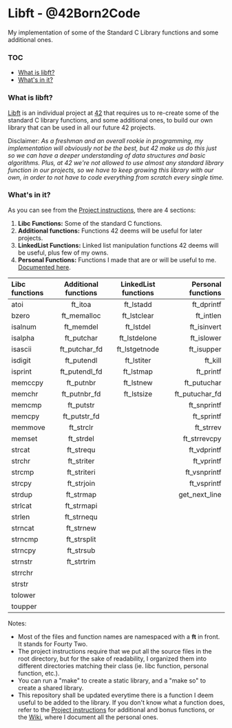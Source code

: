 # Libft - @42Born2Code
My implementation of some of the Standard C Library functions and some additional ones.

### TOC
* [What is libft?](#what-is-libft)
* [What's in it?](#whats-in-it)

### What is libft?
[Libft][1] is an individual project at [42][2] that requires us to re-create some of the standard C library functions, and some additional ones, to build our own library that can be used in all our future 42 projects.

Disclaimer: *As a freshman and an overall rookie in programming, my implementation will obviously not be the best, but 42 make us do this just so we can have a deeper understanding of data structures and basic algorithms. Plus, at 42 we're not allowed to use almost any standard library function in our projects, so we have to keep growing this library with our own, in order to not have to code everything from scratch every single time.*

### What's in it?

As you can see from the [Project instructions][1], there are 4 sections:

1.  **Libc Functions:** Some of the standard C functions.
2.  **Additional functions:** Functions 42 deems will be useful for later projects.
3.  **LinkedList Functions:** Linked list manipulation functions 42 deems will be useful, plus few of my owns.
4.  **Personal Functions:** Functions I made that are or will be useful to me. [Documented here][3].

Libc functions | Additional functions | LinkedList functions | Personal functions
:----------- | :-----------: | :-----------: | -----------:
atoi		 |	ft_itoa		 |	ft_lstadd	 |	ft_dprintf
bzero		 |	ft_memalloc	 |	ft_lstclear	 |	ft_intlen
isalnum		 |	ft_memdel	 |	ft_lstdel	 |	ft_isinvert
isalpha		 |	ft_putchar	 |	ft_lstdelone |	ft_islower
isascii		 |	ft_putchar_fd|	ft_lstgetnode|	ft_isupper
isdigit		 |	ft_putendl	 |	ft_lstiter	 |	ft_kill
isprint		 |	ft_putendl_fd|	ft_lstmap	 |	ft_printf
memccpy		 |	ft_putnbr	 |	ft_lstnew	 |	ft_putuchar
memchr		 |	ft_putnbr_fd |	ft_lstsize	 |	ft_putuchar_fd
memcmp		 |	ft_putstr	 |	|	ft_snprintf
memcpy		 |	ft_putstr_fd |	|	ft_sprintf
memmove		 |	ft_strclr	 |	|	ft_strrev
memset		 |	ft_strdel	 |	|	ft_strrevcpy
strcat		 |	ft_strequ	 |	|	ft_vdprintf
strchr		 |	ft_striter	 |	|	ft_vprintf
strcmp		 |	ft_striteri	 |	|	ft_vsnprintf
strcpy		 |	ft_strjoin	 |	|	ft_vsprintf
strdup		 |	ft_strmap	 |	|	get_next_line
strlcat		 |	ft_strmapi	 |	|
strlen		 |	ft_strnequ	 |	|
strncat		 |	ft_strnew	 |	|
strncmp		 |	ft_strsplit	 |	|
strncpy		 |	ft_strsub	 |	|
strnstr		 |	ft_strtrim	 |	|
strrchr		 |	|	|
strstr		 |	|	|
tolower		 |	|	|
toupper		 |	|	|


Notes:

- Most of the files and function names are namespaced with a **ft** in front. It stands for Fourty Two.
- The project instructions require that we put all the source files in the root directory, but for the sake of readability, I organized them into different directories matching their class (ie. libc function, personal function, etc.).
- You can run a "make" to create a static library, and a "make so" to create a shared library.
- This repository shall be updated everytime there is a function I deem useful to be added to the library. If you don't know what a function does, refer to the [Project instructions][1] for additional and bonus functions, or the [Wiki][3], where I document all the personal ones.

[1]: https://github.com/jon-nimrod/42-libft/blob/master/projects_instructions/libft.en.pdf "Libft PDF"
[2]: http://42.us.org "42 Silicon Valley"
[3]: https://github.com/jon-nimrod/42-libft/wiki

